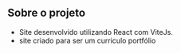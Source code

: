 ## Sobre o projeto
- Site desenvolvido utilizando React com ViteJs.
- site criado para ser um curriculo portfólio
